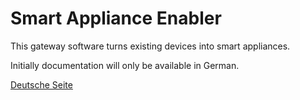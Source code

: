 # Smart Appliance Enabler
This gateway software turns existing devices into smart appliances.

Initially documentation will only be available in German.

[Deutsche Seite](README.md)
